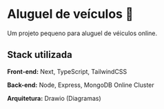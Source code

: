 
# Aluguel de veículos 🚗

Um projeto pequeno para aluguel de véiculos online.

## Stack utilizada

**Front-end:** Next, TypeScript, TailwindCSS

**Back-end:** Node, Express, MongoDB Online Cluster

**Arquitetura:** Drawio (Diagramas)

